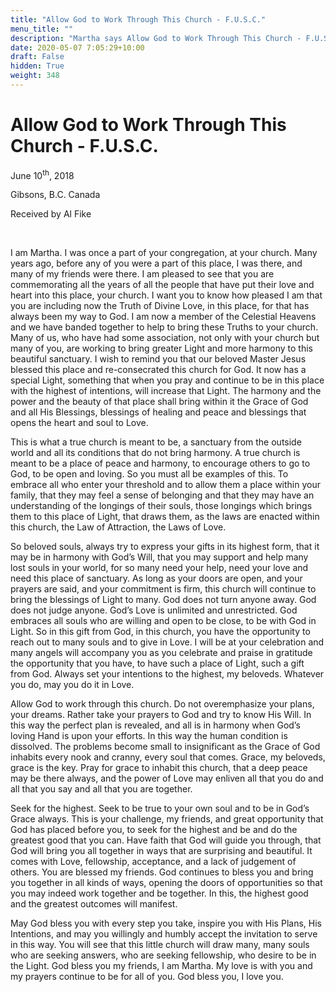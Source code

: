 ```yaml
---
title: "Allow God to Work Through This Church - F.U.S.C."
menu_title: ""
description: "Martha says Allow God to Work Through This Church - F.U.S.C."
date: 2020-05-07 7:05:29+10:00
draft: False
hidden: True
weight: 348
---
```

#  Allow God to Work Through This Church - F.U.S.C.

June 10<sup>th</sup>, 2018

Gibsons, B.C. Canada

Received by Al Fike

 

I am Martha. I was once a part of your congregation, at your church. Many years ago, before any of you were a part of this place, I was there, and many of my friends were there. I am pleased to see that you are commemorating all the years of all the people that have put their love and heart into this place, your church. I want you to know how pleased I am that you are including now the Truth of Divine Love, in this place, for that has always been my way to God. I am now a member of the Celestial Heavens and we have banded together to help to bring these Truths to your church. Many of us, who have had some association, not only with your church but many of you, are working to bring greater Light and more harmony to this beautiful sanctuary. I wish to remind you that our beloved Master Jesus blessed this place and re-consecrated this church for God. It now has a special Light, something that when you pray and continue to be in this place with the highest of intentions, will increase that Light. The harmony and the power and the beauty of that place shall bring within it the Grace of God and all His Blessings, blessings of healing and peace and blessings that opens the heart and soul to Love. 

This is what a true church is meant to be, a sanctuary from the outside world and all its conditions that do not bring harmony. A true church is meant to be a place of peace and harmony, to encourage others to go to God, to be open and loving. So you must all be examples of this. To embrace all who enter your threshold and to allow them a place within your family, that they may feel a sense of belonging and that they may have an understanding of the longings of their souls, those longings which brings them to this place of Light, that draws them, as the laws are enacted within this church, the Law of Attraction, the Laws of Love. 

So beloved souls, always try to express your gifts in its highest form, that it may be in harmony with God’s Will, that you may support and help many lost souls in your world, for so many need your help, need your love and need this place of sanctuary. As long as your doors are open, and your prayers are said, and your commitment is firm, this church will continue to bring the blessings of Light to many. God does not turn anyone away. God does not judge anyone. God’s Love is unlimited and unrestricted. God embraces all souls who are willing and open to be close, to be with God in Light. So in this gift from God, in this church, you have the opportunity to reach out to many souls and to give in Love. I will be at your celebration and many angels will accompany you as you celebrate and praise in gratitude the opportunity that you have, to have such a place of Light, such a gift from God. Always set your intentions to the highest, my beloveds. Whatever you do, may you do it in Love. 

Allow God to work through this church. Do not overemphasize your plans, your dreams. Rather take your prayers to God and try to know His Will. In this way the perfect plan is revealed, and all is in harmony when God’s loving Hand is upon your efforts. In this way the human condition is dissolved. The problems become small to insignificant as the Grace of God inhabits every nook and cranny, every soul that comes. Grace, my beloveds, grace is the key. Pray for grace to inhabit this church, that a deep peace may be there always, and the power of Love may enliven all that you do and all that you say and all that you are together. 

Seek for the highest. Seek to be true to your own soul and to be in God’s Grace always. This is your challenge, my friends, and great opportunity that God has placed before you, to seek for the highest and be and do the greatest good that you can. Have faith that God will guide you through, that God will bring you all together in ways that are surprising and beautiful. It comes with Love, fellowship, acceptance, and a lack of judgement of others. You are blessed my friends. God continues to bless you and bring you together in all kinds of ways, opening the doors of opportunities so that you may indeed work together and be together. In this, the highest good and the greatest outcomes will manifest. 

May God bless you with every step you take, inspire you with His Plans, His Intentions, and may you willingly and humbly accept the invitation to serve in this way. You will see that this little church will draw many, many souls who are seeking answers, who are seeking fellowship, who desire to be in the Light. God bless you my friends, I am Martha. My love is with you and my prayers continue to be for all of you. God bless you, I love you.